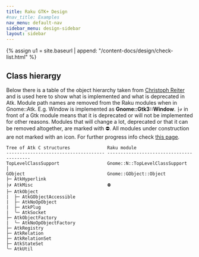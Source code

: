 ```yaml
---
title: Raku GTK+ Design
#nav_title: Examples
nav_menu: default-nav
sidebar_menu: design-sidebar
layout: sidebar
---
```


{% assign u1 = site.baseurl | append: "/content-docs/design/check-list.html" %}

## Class hierargy

Below there is a table of the object hierarchy taken from [Christoph Reiter](https://lazka.github.io/pgi-docs/Gtk-3.0/index.html) and is used here to show what is implemented and what is deprecated in Atk. Module path names are removed from the Raku modules when in Gnome::Atk. E.g. Window is implemented as **Gnome::Gtk3::Window**. `├✗` in front of a Gtk module means that it is deprecated or will not be implemented for other reasons. Modules that will change a lot, deprecated or that it can be removed altogether, are marked with ⛔. All modules under construction are not marked with an icon. For further progress info check [this page]({{u1}}).

```
Tree of Atk C structures              Raku module
------------------------------------- -----------------------------------------
TopLevelClassSupport                  Gnome::N::TopLevelClassSupport
│
GObject                               Gnome::GObject::Object
├─ AtkHyperlink
├✗ AtkMisc                            ⛔
├─ AtkObject
|  ├─ AtkGObjectAccessible
|  ├─ AtkNoOpObject
|  ├─ AtkPlug
|  ╰─ AtkSocket
├─ AtkObjectFactory
|  ╰─ AtkNoOpObjectFactory
├─ AtkRegistry
├─ AtkRelation
├─ AtkRelationSet
├─ AtkStateSet
╰─ AtkUtil
```
